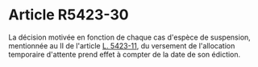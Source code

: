 # Article R5423-30

La décision motivée en fonction de chaque cas d'espèce de suspension, mentionnée au II de l'article [L. 5423-11][1], du versement de l'allocation temporaire d'attente prend effet à compter de la date de son édiction.

 [1]: /affichCodeArticle.do?cidTexte=LEGITEXT000006072050&idArticle=LEGIARTI000006903857&dateTexte=&categorieLien=cid
